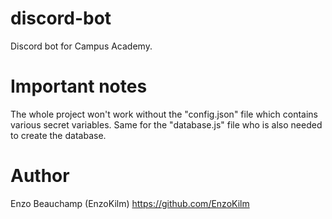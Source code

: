 # discord-bot
Discord bot for Campus Academy.

# Important notes
The whole project won't work without the "config.json" file which contains various secret variables.
Same for the "database.js" file who is also needed to create the database.

# Author
Enzo Beauchamp (EnzoKilm)
https://github.com/EnzoKilm
